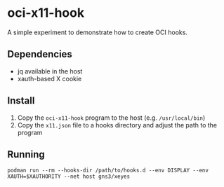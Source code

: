 # oci-x11-hook

A simple experiment to demonstrate how to create OCI hooks.

## Dependencies

* jq available in the host
* xauth-based X cookie

## Install

1. Copy the `oci-x11-hook` program to the host (e.g. `/usr/local/bin`)
2. Copy the `x11.json` file to a hooks directory and adjust the path to the program

## Running

    podman run --rm --hooks-dir /path/to/hooks.d --env DISPLAY --env XAUTH=$XAUTHORITY --net host gns3/xeyes
